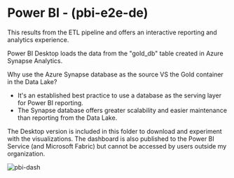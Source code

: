 # Power BI - (pbi-e2e-de)

This results from the ETL pipeline and offers an interactive reporting and analytics experience.

Power BI Desktop loads the data from the "gold_db" table created in Azure Synapse Analytics.

Why use the Azure Synapse database as the source VS the Gold container in the Data Lake?
- It's an established best practice to use a database as the serving layer for Power BI reporting.
- The Synapse database offers greater scalability and easier maintenance than reporting from the Data Lake.

The Desktop version is included in this folder to download and experiment with the visualizations. The dashboard is also published to the Power BI Service (and Microsoft Fabric) but cannot be accessed by users outside my organization.

![pbi-dash](https://github.com/user-attachments/assets/571f0eb7-e412-4fb0-a0ef-22acb5b2f13e)
